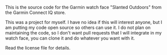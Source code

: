 This is the source code for the Garmin watch face "Slanted Outdoors" from the Garmin Connect IQ store.

This was a project for myself. I have no idea if this will interest anyone, but I am putting my code open source so others can use it.
I do not plan on maintaining the code, so I don't want pull requests that I will integrate in my watch face, you can clone it and do whatever you want with it.

Read the license file for details.
